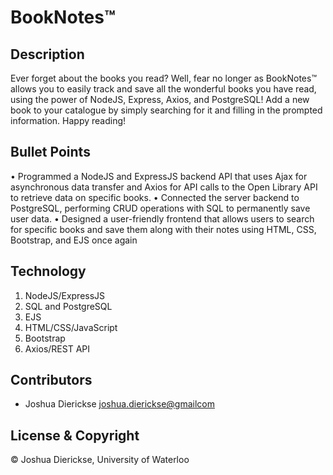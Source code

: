 # BookNotes™

## Description

Ever forget about the books you read? Well, fear no longer as BookNotes™ allows you to easily track and save all the wonderful books you have read, using the power of NodeJS, Express, Axios, and PostgreSQL!
Add a new book to your catalogue by simply searching for it and filling in the prompted information. Happy reading!

## Bullet Points

• Programmed a NodeJS and ExpressJS backend API that uses Ajax for asynchronous data transfer and Axios for API calls to the Open Library API to retrieve data on specific books.
• Connected the server backend to PostgreSQL, performing CRUD operations with SQL to permanently save user data.
• Designed a user-friendly frontend that allows users to search for specific books and save them along with their notes using HTML, CSS, Bootstrap, and EJS once again

## Technology

1. NodeJS/ExpressJS
2. SQL and PostgreSQL
3. EJS
4. HTML/CSS/JavaScript
5. Bootstrap
6. Axios/REST API

## Contributors

- Joshua Dierickse <joshua.dierickse@gmailcom>

## License & Copyright

© Joshua Dierickse, University of Waterloo
